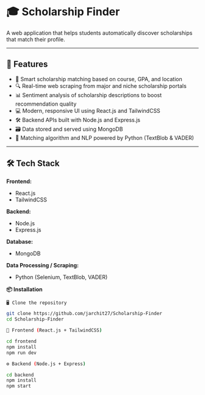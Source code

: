 # 🎓 Scholarship Finder

A web application that helps students automatically discover scholarships that match their profile.

---

## 🚀 Features

- 🧠 Smart scholarship matching based on course, GPA, and location
- 🔍 Real-time web scraping from major and niche scholarship portals
- 📊 Sentiment analysis of scholarship descriptions to boost recommendation quality
- 💻 Modern, responsive UI using React.js and TailwindCSS
- 🛠 Backend APIs built with Node.js and Express.js
- 🗃 Data stored and served using MongoDB
- 🤖 Matching algorithm and NLP powered by Python (TextBlob & VADER)

---

## 🛠 Tech Stack

**Frontend:**
- React.js
- TailwindCSS

**Backend:**
- Node.js
- Express.js

**Database:**
- MongoDB

**Data Processing / Scraping:**
- Python (Selenium, TextBlob, VADER)

**📦 Installation**

```bash
🖥️ Clone the repository

git clone https://github.com/jarchit27/Scholarship-Finder
cd Scholarship-Finder

📲 Frontend (React.js + TailwindCSS)

cd frontend
npm install
npm run dev

⚙️ Backend (Node.js + Express)

cd backend
npm install
npm start
